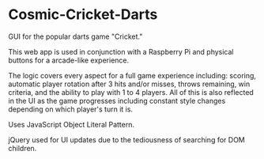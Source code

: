 # Cosmic-Cricket-Darts

GUI for the popular darts game "Cricket." 

This web app is used in conjunction with a Raspberry Pi and physical buttons for a arcade-like experience. 

The logic covers every aspect for a full game experience including: scoring, automatic player rotation after 3 hits and/or misses, throws remaining, win criteria, and the ability to play with 1 to 4 players. All of this is also reflected in the UI as the game progresses including constant style changes depending on which player's turn it is.

Uses JavaScript Object Literal Pattern. 

jQuery used for UI updates due to the tediousness of searching for DOM children. 
